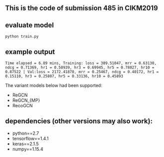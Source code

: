 ## This is the code of submission 485 in CIKM2019


## evaluate model
```
python train.py 
```

## example output
```
Time elapsed = 6.89 mins, Training: loss = 389.51047, mrr = 0.63130, ndcg = 0.71369, hr1 = 0.50939, hr3 = 0.69945, hr5 = 0.78027, hr10 = 0.87522 | Val:loss = 2172.41870, mrr = 0.25467, ndcg = 0.40172, hr1 = 0.15110, hr3 = 0.25807, hr5 = 0.33136, hr10 = 0.45893
```

The variant models below had been supported: 

- ReGCN
- ReGCN_{MP}
- RecoGCN

## dependencies (other versions may also work):
- python==2.7
- tensorflow==1.4.1
- keras==2.1.5
- numpy==1.15.4
